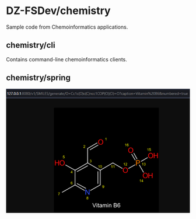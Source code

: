 # DZ-FSDev/chemistry
Sample code from Chemoinformatics applications.

## chemistry/cli
Contains command-line chemoinformatics clients.

## chemistry/spring
![Sample: Vitamin B6 Depiction](/spring/VitaminB6Depiction.png)
